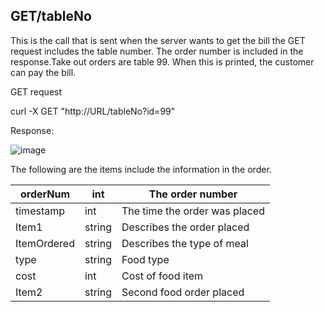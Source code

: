 ## GET/tableNo

This is the call that is sent when the server wants to get the bill the GET request includes the table number. The order number is included in the response.Take out orders are table 99. When this is printed, the customer can pay the bill.

GET request

curl -X GET "http://URL/tableNo?id=99"

Response:

![image](https://user-images.githubusercontent.com/98663506/179369750-4111067f-2ab1-4645-89d7-69d9c4e29f77.png)


The following are the items include the information in the order.

| orderNum     | int     | The order number               
|--------------|---------|-------------------------------
| timestamp    | int     | The time the order was placed  
| Item1        | string  | Describes the order placed     
| ItemOrdered  | string  | Describes the type of meal     
| type         | string  | Food type                      
| cost         | int     | Cost of food item              
| Item2        | string  | Second food order placed       

